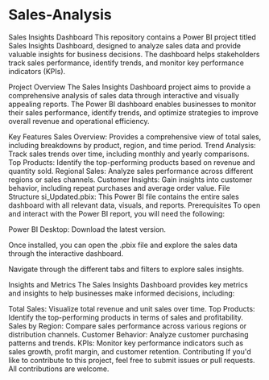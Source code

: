 # Sales-Analysis
Sales Insights Dashboard
This repository contains a Power BI project titled Sales Insights Dashboard, designed to analyze sales data and provide valuable insights for business decisions. The dashboard helps stakeholders track sales performance, identify trends, and monitor key performance indicators (KPIs).

Project Overview
The Sales Insights Dashboard project aims to provide a comprehensive analysis of sales data through interactive and visually appealing reports. The Power BI dashboard enables businesses to monitor their sales performance, identify trends, and optimize strategies to improve overall revenue and operational efficiency.

Key Features
Sales Overview: Provides a comprehensive view of total sales, including breakdowns by product, region, and time period.
Trend Analysis: Track sales trends over time, including monthly and yearly comparisons.
Top Products: Identify the top-performing products based on revenue and quantity sold.
Regional Sales: Analyze sales performance across different regions or sales channels.
Customer Insights: Gain insights into customer behavior, including repeat purchases and average order value.
File Structure
si_Updated.pbix: This Power BI file contains the entire sales dashboard with all relevant data, visuals, and reports.
Prerequisites
To open and interact with the Power BI report, you will need the following:

Power BI Desktop: Download the latest version.

Once installed, you can open the .pbix file and explore the sales data through the interactive dashboard.



Navigate through the different tabs and filters to explore sales insights.

Insights and Metrics
The Sales Insights Dashboard provides key metrics and insights to help businesses make informed decisions, including:

Total Sales: Visualize total revenue and unit sales over time.
Top Products: Identify the top-performing products in terms of sales and profitability.
Sales by Region: Compare sales performance across various regions or distribution channels.
Customer Behavior: Analyze customer purchasing patterns and trends.
KPIs: Monitor key performance indicators such as sales growth, profit margin, and customer retention.
Contributing
If you'd like to contribute to this project, feel free to submit issues or pull requests. All contributions are welcome.

